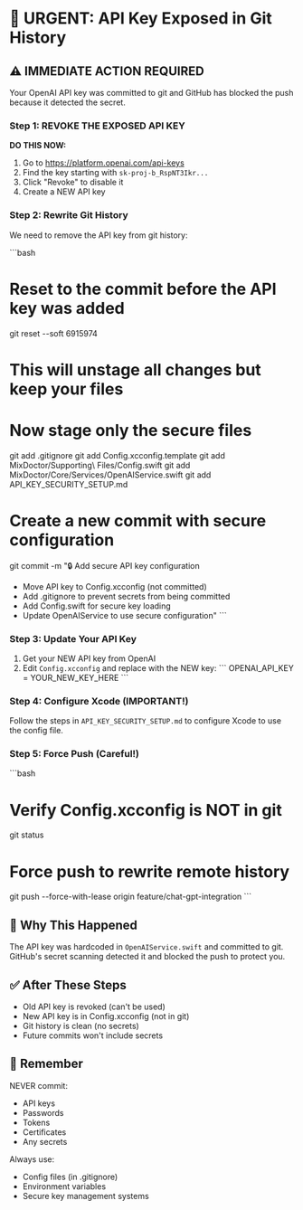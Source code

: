 # 🚨 URGENT: API Key Exposed in Git History

## ⚠️ IMMEDIATE ACTION REQUIRED

Your OpenAI API key was committed to git and GitHub has blocked the push because it detected the secret.

### Step 1: REVOKE THE EXPOSED API KEY

**DO THIS NOW:**
1. Go to https://platform.openai.com/api-keys
2. Find the key starting with `sk-proj-b_RspNT3Ikr...`
3. Click "Revoke" to disable it
4. Create a NEW API key

### Step 2: Rewrite Git History

We need to remove the API key from git history:

\`\`\`bash
# Reset to the commit before the API key was added
git reset --soft 6915974

# This will unstage all changes but keep your files
# Now stage only the secure files
git add .gitignore
git add Config.xcconfig.template
git add MixDoctor/Supporting\ Files/Config.swift
git add MixDoctor/Core/Services/OpenAIService.swift
git add API_KEY_SECURITY_SETUP.md

# Create a new commit with secure configuration
git commit -m "🔒 Add secure API key configuration

- Move API key to Config.xcconfig (not committed)
- Add .gitignore to prevent secrets from being committed
- Add Config.swift for secure key loading
- Update OpenAIService to use secure configuration"
\`\`\`

### Step 3: Update Your API Key

1. Get your NEW API key from OpenAI
2. Edit `Config.xcconfig` and replace with the NEW key:
   \`\`\`
   OPENAI_API_KEY = YOUR_NEW_KEY_HERE
   \`\`\`

### Step 4: Configure Xcode (IMPORTANT!)

Follow the steps in `API_KEY_SECURITY_SETUP.md` to configure Xcode to use the config file.

### Step 5: Force Push (Careful!)

\`\`\`bash
# Verify Config.xcconfig is NOT in git
git status

# Force push to rewrite remote history
git push --force-with-lease origin feature/chat-gpt-integration
\`\`\`

## 🔐 Why This Happened

The API key was hardcoded in `OpenAIService.swift` and committed to git. GitHub's secret scanning detected it and blocked the push to protect you.

## ✅ After These Steps

- Old API key is revoked (can't be used)
- New API key is in Config.xcconfig (not in git)
- Git history is clean (no secrets)
- Future commits won't include secrets

## 🚫 Remember

NEVER commit:
- API keys
- Passwords
- Tokens
- Certificates
- Any secrets

Always use:
- Config files (in .gitignore)
- Environment variables
- Secure key management systems
